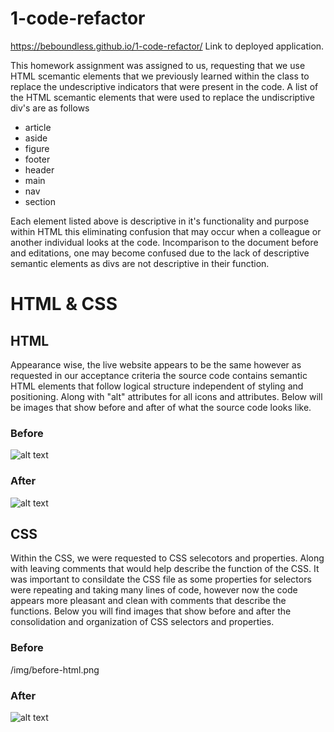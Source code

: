 # 1-code-refactor
https://beboundless.github.io/1-code-refactor/ Link to deployed application.

This homework assignment was assigned to us, requesting that we use HTML scemantic elements that we previously learned within the class to replace the undescriptive indicators that were present in the code. 
A list of the HTML scemantic elements that were used to replace the undiscriptive div's are as follows
- article
- aside
- figure
- footer
- header
- main
- nav
- section

Each element listed above is descriptive in it's functionality and purpose within HTML this eliminating confusion that may occur when a colleague or another individual looks at the code. Incomparison to the document before and editations, one may become confused due to the lack of descriptive semantic elements as divs are not descriptive in their function. 

# HTML & CSS 

## HTML
Appearance wise, the live website appears to be the same however as requested in our acceptance criteria the source code contains semantic HTML elements that follow logical structure independent of styling and positioning. Along with "alt" attributes for all icons and attributes. Below will be images that show before and after of what the source code looks like. 
### Before
![alt text](https://github.com/beboundless/1-code-refactor/blob/main/before-html?raw=true)
### After
![alt text](https://github.com/beboundless/1-code-refactor/blob/main/after-html?raw=true)

## CSS
Within the CSS, we were requested to CSS selecotors and properties. Along with leaving comments that would help describe the function of the CSS. It was important to consildate the CSS file as some properties for selectors were repeating and taking many lines of code, however now the code appears more pleasant and clean with comments that describe the functions. Below you will find images that show before and after the consolidation and organization of CSS selectors and properties. 
### Before
/img/before-html.png
### After 
![alt text](https://github.com/beboundless/1-code-refactor/blob/main/after-css?raw=true)
